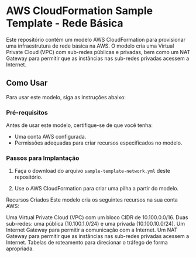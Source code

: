 # AWS CloudFormation Sample Template - Rede Básica

Este repositório contém um modelo AWS CloudFormation para provisionar uma infraestrutura de rede básica na AWS. O modelo cria uma Virtual Private Cloud (VPC) com sub-redes públicas e privadas, bem como um NAT Gateway para permitir que as instâncias nas sub-redes privadas acessem a Internet.

## Como Usar

Para usar este modelo, siga as instruções abaixo:

### Pré-requisitos

Antes de usar este modelo, certifique-se de que você tenha:

- Uma conta AWS configurada.
- Permissões adequadas para criar recursos especificados no modelo.

### Passos para Implantação

1. Faça o download do arquivo `sample-template-network.yml` deste repositório.

2. Use o AWS CloudFormation para criar uma pilha a partir do modelo.

Recursos Criados
Este modelo cria os seguintes recursos na sua conta AWS:

Uma Virtual Private Cloud (VPC) com um bloco CIDR de 10.100.0.0/16.
Duas sub-redes: uma pública (10.100.1.0/24) e uma privada (10.100.10.0/24).
Um Internet Gateway para permitir a comunicação com a Internet.
Um NAT Gateway para permitir que as instâncias nas sub-redes privadas acessem a Internet.
Tabelas de roteamento para direcionar o tráfego de forma apropriada.
